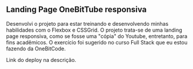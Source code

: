 ## Landing Page OneBitTube responsiva

Desenvolvi o projeto para estar treinando e desenvolvendo minhas habilidades com o Flexbox e CSSGrid.
O projeto trata-se de uma landing page responsiva, como se fosse uma "cópia" do Youtube, entretanto, para fins acadêmicos.
O exercício foi sugerido no curso Full Stack que eu estou fazendo da OneBitCode.

Link do deploy na descrição.
